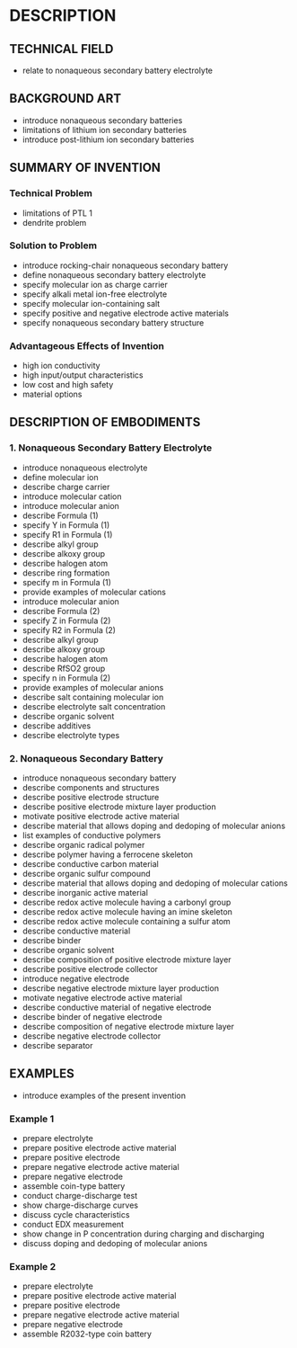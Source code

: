 # DESCRIPTION

## TECHNICAL FIELD

- relate to nonaqueous secondary battery electrolyte

## BACKGROUND ART

- introduce nonaqueous secondary batteries
- limitations of lithium ion secondary batteries
- introduce post-lithium ion secondary batteries

## SUMMARY OF INVENTION

### Technical Problem

- limitations of PTL 1
- dendrite problem

### Solution to Problem

- introduce rocking-chair nonaqueous secondary battery
- define nonaqueous secondary battery electrolyte
- specify molecular ion as charge carrier
- specify alkali metal ion-free electrolyte
- specify molecular ion-containing salt
- specify positive and negative electrode active materials
- specify nonaqueous secondary battery structure

### Advantageous Effects of Invention

- high ion conductivity
- high input/output characteristics
- low cost and high safety
- material options

## DESCRIPTION OF EMBODIMENTS

### 1. Nonaqueous Secondary Battery Electrolyte

- introduce nonaqueous electrolyte
- define molecular ion
- describe charge carrier
- introduce molecular cation
- introduce molecular anion
- describe Formula (1)
- specify Y in Formula (1)
- specify R1 in Formula (1)
- describe alkyl group
- describe alkoxy group
- describe halogen atom
- describe ring formation
- specify m in Formula (1)
- provide examples of molecular cations
- introduce molecular anion
- describe Formula (2)
- specify Z in Formula (2)
- specify R2 in Formula (2)
- describe alkyl group
- describe alkoxy group
- describe halogen atom
- describe RfSO2 group
- specify n in Formula (2)
- provide examples of molecular anions
- describe salt containing molecular ion
- describe electrolyte salt concentration
- describe organic solvent
- describe additives
- describe electrolyte types

### 2. Nonaqueous Secondary Battery

- introduce nonaqueous secondary battery
- describe components and structures
- describe positive electrode structure
- describe positive electrode mixture layer production
- motivate positive electrode active material
- describe material that allows doping and dedoping of molecular anions
- list examples of conductive polymers
- describe organic radical polymer
- describe polymer having a ferrocene skeleton
- describe conductive carbon material
- describe organic sulfur compound
- describe material that allows doping and dedoping of molecular cations
- describe inorganic active material
- describe redox active molecule having a carbonyl group
- describe redox active molecule having an imine skeleton
- describe redox active molecule containing a sulfur atom
- describe conductive material
- describe binder
- describe organic solvent
- describe composition of positive electrode mixture layer
- describe positive electrode collector
- introduce negative electrode
- describe negative electrode mixture layer production
- motivate negative electrode active material
- describe conductive material of negative electrode
- describe binder of negative electrode
- describe composition of negative electrode mixture layer
- describe negative electrode collector
- describe separator

## EXAMPLES

- introduce examples of the present invention

### Example 1

- prepare electrolyte
- prepare positive electrode active material
- prepare positive electrode
- prepare negative electrode active material
- prepare negative electrode
- assemble coin-type battery
- conduct charge-discharge test
- show charge-discharge curves
- discuss cycle characteristics
- conduct EDX measurement
- show change in P concentration during charging and discharging
- discuss doping and dedoping of molecular anions

### Example 2

- prepare electrolyte
- prepare positive electrode active material
- prepare positive electrode
- prepare negative electrode active material
- prepare negative electrode
- assemble R2032-type coin battery

